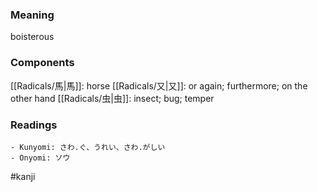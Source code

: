 ### Meaning

boisterous

### Components

[[Radicals/馬|馬]]: horse [[Radicals/又|又]]: or again; furthermore; on the other hand [[Radicals/虫|虫]]: insect; bug; temper

### Readings

```
- Kunyomi: さわ.ぐ、うれい、さわ.がしい
- Onyomi: ソウ
```

#kanji